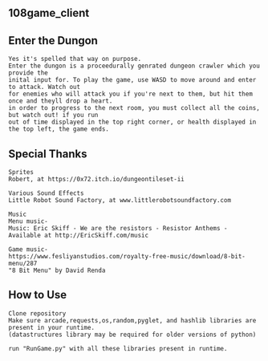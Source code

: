 ## 108game_client

## Enter the Dungon
    Yes it's spelled that way on purpose.
    Enter the dungon is a proceedurally genrated dungeon crawler which you provide the
    inital input for. To play the game, use WASD to move around and enter to attack. Watch out
    for enemies who will attack you if you're next to them, but hit them once and theyll drop a heart.
    in order to progress to the next room, you must collect all the coins, but watch out! if you run 
    out of time displayed in the top right corner, or health displayed in the top left, the game ends.

## Special Thanks
    Sprites
    Robert, at https://0x72.itch.io/dungeontileset-ii
    
    Various Sound Effects
    Little Robot Sound Factory, at www.littlerobotsoundfactory.com

    Music
    Menu music-
    Music: Eric Skiff - We are the resistors - Resistor Anthems -
    Available at http://EricSkiff.com/music
    
    Game music-
    https://www.fesliyanstudios.com/royalty-free-music/download/8-bit-menu/287
    "8 Bit Menu" by David Renda
    
## How to Use
    Clone repository
    Make sure arcade,requests,os,random,pyglet, and hashlib libraries are present in your runtime.
    (datastructures library may be required for older versions of python)
    
    run "RunGame.py" with all these libraries present in runtime.
